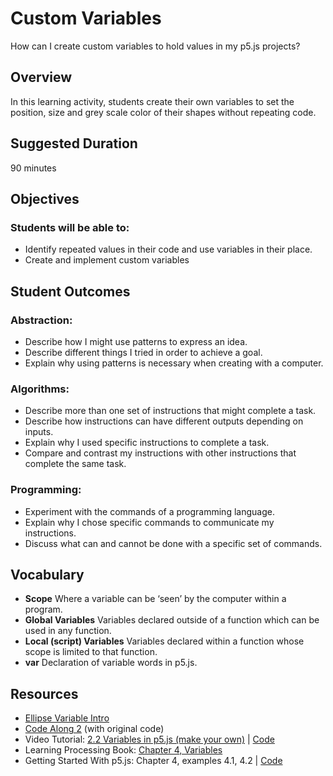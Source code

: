 # Custom Variables
How can I create custom variables to hold values in my p5.js projects?

## Overview

In this learning activity, students create their own variables to set the position, size and grey scale color of their shapes without repeating code.

## Suggested Duration

90 minutes

## Objectives

### Students will be able to:

- Identify repeated values in their code and use variables in their place.
- Create and implement custom variables

## Student Outcomes

### Abstraction:

- Describe how I might use patterns to express an idea.
- Describe different things I tried in order to achieve a goal.
- Explain why using patterns is necessary when creating with a computer.

### Algorithms:

- Describe more than one set of instructions that might complete a task.
- Describe how instructions can have different outputs depending on inputs.
- Explain why I used specific instructions to complete a task.
- Compare and contrast my instructions with other instructions that complete the same task.

### Programming:

- Experiment with the commands of a programming language.
- Explain why I chose specific commands to communicate my instructions.
- Discuss what can and cannot be done with a specific set of commands.

## Vocabulary

- **Scope**	Where a variable can be ‘seen’ by the computer within a program.
- **Global Variables**	Variables declared outside of a function which can be used in any function.
- **Local (script) Variables**	Variables declared within a function whose scope is limited to that function.
- **var**	Declaration of variable words in p5.js.

## Resources

- [Ellipse Variable Intro](http://alpha.editor.p5js.org/cs4all/sketches/rJsRRER7Q)
- [Code Along 2](http://alpha.editor.p5js.org/cs4all/sketches/H1zfOrRXX) (with original code)
- Video Tutorial: [2.2 Variables in p5.js (make your own)](https://www.youtube.com/watch?v=Bn_B3T_Vbxs&index=6&list=PLRqwX-V7Uu6Zy51Q-x9tMWIv9cueOFTFA) | [Code](https://github.com/CodingRainbow/Rainbow-Code/tree/master/p5.js/2.2_Variables_in_p5.js_user_defined)
- Learning Processing Book: [Chapter 4, Variables](http://learningprocessing.com/examples/chp04/example-04-01-declaringvars)
- Getting Started With p5.js: Chapter 4, examples 4.1, 4.2 | [Code](https://github.com/lmccart/gswp5.js-code/tree/master/04_Variables)